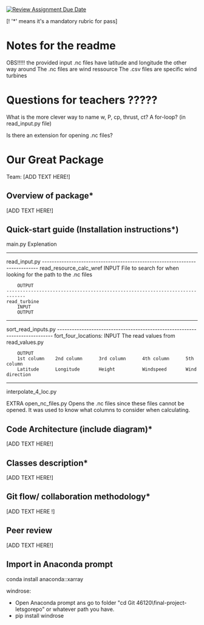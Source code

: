 [![Review Assignment Due Date](https://classroom.github.com/assets/deadline-readme-button-22041afd0340ce965d47ae6ef1cefeee28c7c493a6346c4f15d667ab976d596c.svg)](https://classroom.github.com/a/zjSXGKeR)

[! '*' means it's a mandatory rubric for pass]
# Notes for the readme
OBS!!!!! the provided input .nc files have latitude and longitude the other way around
The .nc files are wind ressource
The .csv files are specific wind turbines

# Questions for teachers ?????
What is the more clever way to name w, P, cp, thrust, ct? A for-loop? (in read_input.py file)

Is there an extension for opening .nc files?
# Our Great Package

Team: [ADD TEXT HERE!]

## Overview of package*

[ADD TEXT HERE!]

## Quick-start guide (Installation instructions*)
main.py
    Explenation
________________________________________________________________________________
read_input.py
    ----------------------------------------------------------------------------
    read_resource_calc_wref
        INPUT
        File to search for when looking for the path to the .nc files

        OUTPUT
    -----------------------------------------------------------------------------
    read_turbine
        INPUT
        OUTPUT
________________________________________________________________________________
sort_read_inputs.py
    ----------------------------------------------------------------------------
    fort_four_locations:
        INPUT
        The read values from read_values.py
        
        OUTPUT
        1st column    2nd column      3rd column      4th column      5th column
        Latitude      Longitude       Height          Windspeed       Wind direction
_________________________________________________________________________________
interpolate_4_loc.py


EXTRA
open_nc_files.py
    Opens the .nc files since these files cannot be opened. It was used to know what columns to consider when calculating. 

## Code Architecture (include diagram)*

[ADD TEXT HERE!]

## Classes description*

[ADD TEXT HERE!]

## Git flow/ collaboration methodology*

[ADD TEXT HERE !]

## Peer review

[ADD TEXT HERE!]

## Import in Anaconda prompt
conda install anaconda::xarray

windrose:
- Open Anaconda prompt ans go to folder "cd Git 46120\final-project-letsgorepo" or whatever path you have.
- pip install windrose